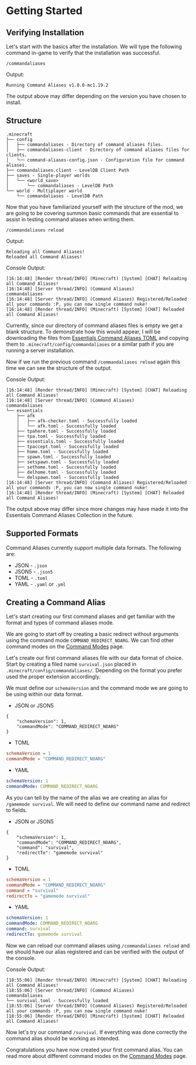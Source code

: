 # Getting Started

## Verifying Installation

Let's start with the basics after the installation. We will type the following command in-game to verify that the installation was successful.

```
/commandaliases
```

Output:

```
Running Command Aliases v1.0.0-mc1.19.2
```

The output above may differ depending on the version you have chosen to install.

## Structure

```
.minecraft
├── config
│   ├── commandaliases - Directory of command aliases files.
│   ├── commandaliases-client - Directory of command aliases files for clients.
│   └── command-aliases-config.json - Configuration file for command aliases.
├── commandaliases.client - LevelDB Client Path
├── saves - Single-player worlds
│   └── <world_save>
│       └── commandaliases - LevelDB Path
└── world - Multiplayer world
    └── commandaliases - LevelDB Path
```

Now that you have familiarized yourself with the structure of the mod, we are going to be covering summon basic commands that are essential to assist in testing command aliases when writing them.

```
/commandaliases reload
```

Output:

```
Reloading all Command Aliases!
Reloaded all Command Aliases!
```

Console Output:

```
[16:14:48] [Render thread/INFO] (Minecraft) [System] [CHAT] Reloading all Command Aliases!
[16:14:48] [Server thread/INFO] (Command Aliases) 
commandaliases
[16:14:48] [Server thread/INFO] (Command Aliases) Registered/Reloaded all your commands :P, you can now single command nuke!
[16:14:48] [Render thread/INFO] (Minecraft) [System] [CHAT] Reloaded all Command Aliases!
```

Currently, since our directory of command aliases files is empty we get a blank structure. To demonstrate how this would appear, I will be downloading the files from [Essentials Command Aliases TOML](https://github.com/FlashyReese/CommandAliases-Collection/tree/1.0.0/essentials/toml) and copying them to `.minecraft/config/commandaliases` or a similar path if you are running a server installation.

Now if we run the previous command `/commandaliases reload` again this time we can see the structure of the output.

Console Output:

```
[16:14:48] [Render thread/INFO] (Minecraft) [System] [CHAT] Reloading all Command Aliases!
[16:14:48] [Server thread/INFO] (Command Aliases) 
commandaliases
└── essentials
    ├── afk
    │   ├── afk-checker.toml - Successfully loaded
    │   └── afk.toml - Successfully loaded
    ├── tpahere.toml - Successfully loaded
    ├── tpa.toml - Successfully loaded
    ├── essentials.toml - Successfully loaded
    ├── tpaccept.toml - Successfully loaded
    ├── home.toml - Successfully loaded
    ├── spawn.toml - Successfully loaded
    ├── setspawn.toml - Successfully loaded
    ├── sethome.toml - Successfully loaded
    ├── delhome.toml - Successfully loaded
    └── delspawn.toml - Successfully loaded
[16:14:48] [Server thread/INFO] (Command Aliases) Registered/Reloaded all your commands :P, you can now single command nuke!
[16:14:48] [Render thread/INFO] (Minecraft) [System] [CHAT] Reloaded all Command Aliases!
```

The output above may differ since more changes may have made it into the Essentials Command Aliases Collection in the future.

## Supported Formats

Command Aliases currently support multiple data formats. The following are:

* JSON - `.json`
* JSON5 - `.json5`
* TOML - `.toml`
* YAML - `.yaml` or `.yml`

## Creating a Command Alias

Let's start creating our first command aliases and get familiar with the format and types of command aliases mode.

We are going to start off by creating a basic redirect without arguments using the command mode `COMMAND_REDIRECT_NOARG`. We can find other command modes on the [Command Modes](command-modes.md) page.

Let's create our first command aliases file with our data format of choice. Start by creating a filed name `survival.json` placed in `.minecraft/config/commandaliases/`. Depending on the format you prefer used the proper extension accordingly.

We must define our `schemaVersion` and the command mode we are going to be using within our data format.

* JSON or JSON5

```json5
{
    "schemaVersion": 1,
    "commandMode": "COMMAND_REDIRECT_NOARG"
}
```

* TOML

```toml
schemaVersion = 1
commandMode = "COMMAND_REDIRECT_NOARG"
```

* YAML

```yaml
schemaVersion: 1
commandMode: COMMAND_REDIRECT_NOARG
```

As you can tell by the name of the alias we are creating an alias for `/gamemode survival`. We will need to define our command name and redirect to fields.

* JSON or JSON5

```json5
{
    "schemaVersion": 1,
    "commandMode": "COMMAND_REDIRECT_NOARG",
    "command": "survival",
    "redirectTo": "gamemode survival"
}
```

* TOML

```toml
schemaVersion = 1
commandMode = "COMMAND_REDIRECT_NOARG"
command = "survival"
redirectTo = "gamemode survival"
```

* YAML

```yaml
schemaVersion: 1
commandMode: COMMAND_REDIRECT_NOARG
command: survival
redirectTo: gamemode survival
```

Now we can reload our command aliases using `/commandaliases reload` and we should have our alias registered and can be verified with the output of the console.

Console Output:

```
[18:55:06] [Render thread/INFO] (Minecraft) [System] [CHAT] Reloading all Command Aliases!
[18:55:06] [Server thread/INFO] (Command Aliases) 
commandaliases
└── survival.toml - Successfully loaded
[18:55:06] [Server thread/INFO] (Command Aliases) Registered/Reloaded all your commands :P, you can now single command nuke!
[18:55:06] [Render thread/INFO] (Minecraft) [System] [CHAT] Reloaded all Command Aliases!
```

Now let's try our command `/survival`. If everything was done correctly the command alias should be working as intended.

Congratulations you have now created your first command alias. You can read more about different command modes on the [Command Modes](command-modes.md) page.
